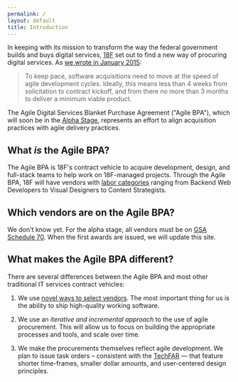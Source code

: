 ```yaml
---
permalink: /
layout: default
title: Introduction
---
```


In keeping with its mission to transform the way the federal government builds and buys digital services, [18F](https://18f.gsa.gov) set out to find a new way of procuring digital services. As [we wrote in January 2015](https://18f.gsa.gov/2015/01/08/creating-a-federal-marketplace-for-agile-delivery-services/):

> To keep pace, software acquisitions need to move at the speed of agile development cycles. Ideally, this means less than 4 weeks from solicitation to contract kickoff, and from there no more than 3 months to deliver a minimum viable product.

The Agile Digital Services Blanket Purchase Agreement ("Agile BPA"), which will soon be in the [Alpha Stage](https://18f.gsa.gov/dashboard/stages/), represents an effort to align acquisition practices with agile delivery practices.

## What *is* the Agile BPA?

The Agile BPA is 18F's contract vehicle to acquire development, design, and full-stack teams to help work on 18F-managed projects. Through the Agile BPA, 18F will have vendors with [labor categories](https://pages.18f.gov/agile-labor-categories/) ranging from Backend Web Developers to Visual Designers to Content Strategists.

## Which vendors are on the Agile BPA?

We don't know yet. For the alpha stage, all vendors must be on [GSA Schedule 70](http://gsa.gov/schedule70). When the first awards are issued, we will update this site.

## What makes the Agile BPA different?

There are several differences between the Agile BPA and most other traditional IT services contract vehicles: 

1. We use [novel ways to select vendors](https://18f.gsa.gov/2015/04/23/coming-soon-the-agile-delivery-services-soliciatation/). The most important thing for us is the ability to ship high-quality working software. 

2. We use an *iterative and incremental approach* to the use of agile procurement. This will allow us to focus on building the appropriate processes and tools, and scale over time. 

3. We make the procurements themselves reflect agile development. We plan to issue task orders – consistent with the [TechFAR](https://github.com/WhiteHouse/playbook/blob/gh-pages/_includes/techfar-online.md) — that feature shorter time-frames, smaller dollar amounts, and user-centered design principles.

